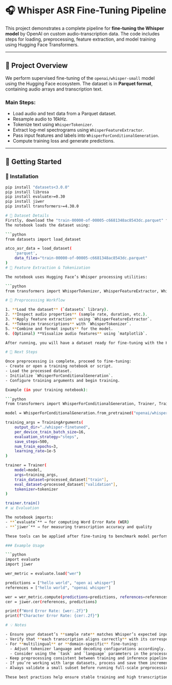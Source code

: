 # 🎧 Whisper ASR Fine-Tuning Pipeline

This project demonstrates a complete pipeline for **fine-tuning the Whisper model** by OpenAI on custom audio-transcription data. The code includes steps for loading, preprocessing, feature extraction, and model training using Hugging Face Transformers.

---

## 📌 Project Overview

We perform supervised fine-tuning of the `openai/whisper-small` model using the Hugging Face ecosystem. The dataset is in **Parquet format**, containing audio arrays and transcription text.

### Main Steps:
- Load audio and text data from a Parquet dataset.
- Resample audio to 16kHz.
- Tokenize text using `WhisperTokenizer`.
- Extract log-mel spectrograms using `WhisperFeatureExtractor`.
- Pass input features and labels into `WhisperForConditionalGeneration`.
- Compute training loss and generate predictions.

---

## 🚀 Getting Started

### 🔧 Installation

```bash
pip install "datasets<3.0.0"
pip install librosa
pip install evaluate>=0.30
pip install jiwer
pip install transformers>=4.30.0

# 📂 Dataset Details
Firstly, download the "train-00000-of-00005-c6681348ac8543dc.parquet" from the https://huggingface.co/datasets/jlvdoorn/atco2-asr-atcosim/tree/main/data site.
The notebook loads the dataset using:

```python
from datasets import load_dataset

atco_asr_data = load_dataset(
    'parquet',
    data_files="train-00000-of-00005-c6681348ac8543dc.parquet"
)
# 🧰 Feature Extraction & Tokenization

The notebook uses Hugging Face’s Whisper processing utilities:

```python
from transformers import WhisperTokenizer, WhisperFeatureExtractor, WhisperForConditionalGeneration

# 🧪 Preprocessing Workflow

1. **Load the dataset** (`datasets` library).  
2. **Inspect audio properties** (sample rate, duration, etc.).  
3. **Apply feature extraction** using `WhisperFeatureExtractor`.  
4. **Tokenize transcriptions** with `WhisperTokenizer`.  
5. **Combine and format inputs** for the model.  
6. (Optional) **Visualize audio features** using `matplotlib`.

After running, you will have a dataset ready for fine-tuning with the Hugging Face `Trainer` API or a custom training loop.

# 🚀 Next Steps

Once preprocessing is complete, proceed to fine-tuning:
- Create or open a training notebook or script.
- Load the processed dataset.
- Initialize `WhisperForConditionalGeneration`.
- Configure training arguments and begin training.

Example (in your training notebook):

```python
from transformers import WhisperForConditionalGeneration, Trainer, TrainingArguments

model = WhisperForConditionalGeneration.from_pretrained("openai/whisper-small")

training_args = TrainingArguments(
    output_dir="./whisper-finetuned",
    per_device_train_batch_size=16,
    evaluation_strategy="steps",
    save_steps=500,
    num_train_epochs=3,
    learning_rate=1e-5
)

trainer = Trainer(
    model=model,
    args=training_args,
    train_dataset=processed_dataset["train"],
    eval_dataset=processed_dataset["validation"],
    tokenizer=tokenizer
)

trainer.train()
# 📊 Evaluation

The notebook imports:
- **`evaluate`** → for computing Word Error Rate (WER)  
- **`jiwer`** → for measuring transcription accuracy and quality  

These tools can be applied after fine-tuning to benchmark model performance on validation or test sets.

### Example Usage

```python
import evaluate
import jiwer

wer_metric = evaluate.load("wer")

predictions = ["hello world", "open ai whisper"]
references = ["hello world", "openai whisper"]

wer = wer_metric.compute(predictions=predictions, references=references)
cer = jiwer.cer(references, predictions)

print(f"Word Error Rate: {wer:.2f}")
print(f"Character Error Rate: {cer:.2f}")

# 💡 Notes

- Ensure your dataset’s **sample rate** matches Whisper’s expected input (typically **16 kHz**).  
- Verify that **each transcription aligns correctly** with its corresponding audio sample before fine-tuning.  
- For **multilingual** or **domain-specific** fine-tuning:
  - Adjust tokenizer language and decoding configurations accordingly.
  - Consider using the `task` and `language` parameters in the processor for better alignment.
- Keep preprocessing consistent between training and inference pipelines.
- If you’re working with large datasets, process and save them incrementally to avoid memory issues.
- Always validate a small subset before running full-scale preprocessing or training.

These best practices help ensure stable training and high transcription accuracy with Whisper.
